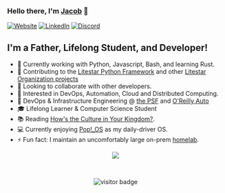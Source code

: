 ### Hello there, I'm [Jacob][linkedin] 👋

[![Website](https://img.shields.io/website?label=Website%20%20&style=for-the-badge&url=https%3A%2F%2Fscriptr.dev)](http://scriptr.dev)
[![LinkedIn](https://img.shields.io/website?color=blue&label=LinkedIn&style=for-the-badge&url=https%3A%2F%2Flinkedin.com)](https://www.linkedin.com/in/JacobCoffee/)
[![Discord](https://img.shields.io/discord/919193495116337154?color=5865F2&label=Discord%20-%20Find%20Me%20Here&logo=Discord&logoColor=5865F2&style=for-the-badge)]([https://discord.gg/pydis](https://discord.gg/litestar-919193495116337154))

## I'm a Father, Lifelong Student, and Developer!

* 🌱   Currently working with Python, Javascript, Bash, and learning Rust.
* 🌟   Contributing to the [Litestar Python Framework][litestar] and other [Litestar Organization projects][litestar-org]
* 👯   Looking to collaborate with other developers.
* 🧐   Interested in DevOps, Automation, Cloud and Distributed Computing.
* 💼   DevOps & Infrastructure Engineering @ [the PSF][work-new] and [O'Reilly Auto][work-old]
* 🎓   Lifelong Learner & Computer Science Student
* 📚   Reading [How's the Culture in Your Kingdom?][book].
* 💻   Currently enjoying [Pop!_OS][os] as my daily-driver OS.
* ⚡   Fun fact: I maintain an uncomfortably large on-prem [homelab][homelab].

<p align="center">
  <a href="[https://skillicons.dev](https://scriptr.dev/cv/)">
    <img src="https://skillicons.dev/icons?i=linux,py,django,fastapi,tailwind,ansible,grafana,nginx,jenkins,java,powershell,bash,visualstudio,vscode,vim,azure,aws,redis,postgres,docker,regex,js,git,github,html,css,rust,kubernetes,ts,go&theme=dark" />
  </a>
</p>

<br />

<p  align="center"><img src="https://visitor-badge.laobi.icu/badge?page_id=jacobcoffee" alt="visitor badge"/></p>

[website]: https://scriptr.dev
[github]: https://www.github.com/JacobCoffee
[linkedin]: https://linkedin.com/in/JacobCoffee
[book]: https://www.goodreads.com/book/show/53382181-how-s-the-culture-in-your-kingdom
[os]: https://pop.system76.com/
[school]: http://bulletin.auburn.edu/undergraduate/samuelginncollegeofengineering/departmentofcomputerscienceandsoftwareengineering/
[work-old]: https://corporate.oreillyauto.com/
[work-new]: https://www.python.org/psf-landing/
[ieee]: mailto:jcoffee@ieee.org
[acm]: mailto:jacobcoffee@acm.org
[homelab]: https://www.reddit.com/r/homelab
[litestar]: https://litestar.dev/
[litestar-org]: https://github.com/litestar-org/
